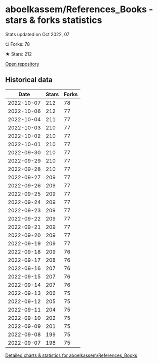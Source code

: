 # aboelkassem/References_Books - stars & forks statistics

Stats updated on Oct 2022, 07

☋ Forks: 78

★ Stars: 212

[Open repository](https://github.com/aboelkassem/References_Books)

## Historical data
| Date | Stars | Forks |
|------|-------|-------|
| 2022-10-07 | 212 | 78 | 
| 2022-10-06 | 212 | 77 | 
| 2022-10-04 | 211 | 77 | 
| 2022-10-03 | 210 | 77 | 
| 2022-10-02 | 210 | 77 | 
| 2022-10-01 | 210 | 77 | 
| 2022-09-30 | 210 | 77 | 
| 2022-09-29 | 210 | 77 | 
| 2022-09-28 | 210 | 77 | 
| 2022-09-27 | 209 | 77 | 
| 2022-09-26 | 209 | 77 | 
| 2022-09-25 | 209 | 77 | 
| 2022-09-24 | 209 | 77 | 
| 2022-09-23 | 209 | 77 | 
| 2022-09-22 | 209 | 77 | 
| 2022-09-21 | 209 | 77 | 
| 2022-09-20 | 209 | 77 | 
| 2022-09-19 | 209 | 77 | 
| 2022-09-18 | 209 | 76 | 
| 2022-09-17 | 208 | 76 | 
| 2022-09-16 | 207 | 76 | 
| 2022-09-15 | 207 | 76 | 
| 2022-09-14 | 207 | 76 | 
| 2022-09-13 | 206 | 75 | 
| 2022-09-12 | 205 | 75 | 
| 2022-09-11 | 204 | 75 | 
| 2022-09-10 | 202 | 75 | 
| 2022-09-09 | 201 | 75 | 
| 2022-09-08 | 199 | 75 | 
| 2022-09-07 | 198 | 75 | 


[Detailed charts & statistics for aboelkassem/References_Books](https://reviewgithub.com/rep/aboelkassem/References_Books)

